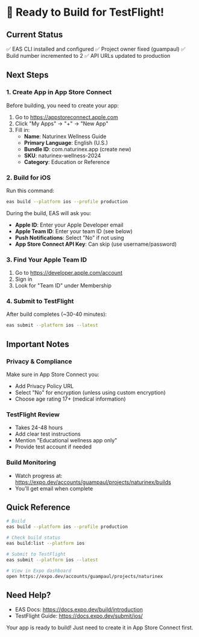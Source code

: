 # 🚀 Ready to Build for TestFlight!

## Current Status
✅ EAS CLI installed and configured
✅ Project owner fixed (guampaul)
✅ Build number incremented to 2
✅ API URLs updated to production

## Next Steps

### 1. Create App in App Store Connect
Before building, you need to create your app:

1. Go to https://appstoreconnect.apple.com
2. Click "My Apps" → "+" → "New App"
3. Fill in:
   - **Name**: Naturinex Wellness Guide
   - **Primary Language**: English (U.S.)
   - **Bundle ID**: com.naturinex.app (create new)
   - **SKU**: naturinex-wellness-2024
   - **Category**: Education or Reference

### 2. Build for iOS
Run this command:
```bash
eas build --platform ios --profile production
```

During the build, EAS will ask you:
- **Apple ID**: Enter your Apple Developer email
- **Apple Team ID**: Enter your team ID (see below)
- **Push Notifications**: Select "No" if not using
- **App Store Connect API Key**: Can skip (use username/password)

### 3. Find Your Apple Team ID
1. Go to https://developer.apple.com/account
2. Sign in
3. Look for "Team ID" under Membership

### 4. Submit to TestFlight
After build completes (~30-40 minutes):
```bash
eas submit --platform ios --latest
```

## Important Notes

### Privacy & Compliance
Make sure in App Store Connect you:
- Add Privacy Policy URL
- Select "No" for encryption (unless using custom encryption)
- Choose age rating 17+ (medical information)

### TestFlight Review
- Takes 24-48 hours
- Add clear test instructions
- Mention "Educational wellness app only"
- Provide test account if needed

### Build Monitoring
- Watch progress at: https://expo.dev/accounts/guampaul/projects/naturinex/builds
- You'll get email when complete

## Quick Reference
```bash
# Build
eas build --platform ios --profile production

# Check build status
eas build:list --platform ios

# Submit to TestFlight
eas submit --platform ios --latest

# View in Expo dashboard
open https://expo.dev/accounts/guampaul/projects/naturinex
```

## Need Help?
- EAS Docs: https://docs.expo.dev/build/introduction
- TestFlight Guide: https://docs.expo.dev/submit/ios/

Your app is ready to build! Just need to create it in App Store Connect first.